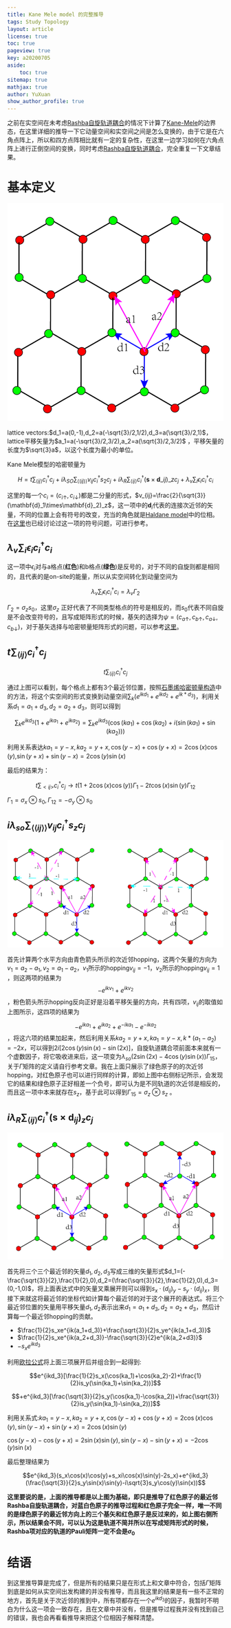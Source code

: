 ```yaml
---
title: Kane Mele model 的完整推导
tags: Study Topology
layout: article
license: true
toc: true
pageview: true
key: a20200705
aside:
    toc: true
sitemap: true
mathjax: true
author: YuXuan
show_author_profile: true
---
```

之前在实空间在未考虑[Rashba自旋轨道耦合]( https://en.wikipedia.org/wiki/Rashba_effect )的情况下计算了[Kane-Mele](https://journals.aps.org/prl/abstract/10.1103/PhysRevLett.95.226801)的边界态，在这里详细的推导一下它动量空间和实空间之间是怎么变换的，由于它是在六角点阵上，所以和四方点阵相比就有一定的复杂性，在这里一边学习如何在六角点阵上进行正倒空间的变换，同时考虑[Rashba自旋轨道耦合]( https://en.wikipedia.org/wiki/Rashba_effect )，完全重复一下文章结果。
<!--more-->

# 基本定义
![png](/assets/images/research/KM-1.png)

lattice vectors:$d_1=a(0,-1),d_2=a(-\sqrt{3}/2,1/2),d_3=a(\sqrt{3}/2,1)$，lattice平移矢量为$a_1=a(-\sqrt{3}/2,3/2),a_2=a(\sqrt{3}/2,3/2)$ ，平移矢量的长度为$\sqrt{3}a$，以这个长度为最小的单位。

Kane Mele模型的哈密顿量为

$$H=t \sum_{\langle i j\rangle} c_{i}^{\dagger} c_{j}+i \lambda_{S O} \sum_{\langle(i j)\rangle} v_{i j} c_{i}^{\dagger} s_{2} c_{j}+i \lambda_{R} \sum_{\langle i j\rangle} c_{i}^{\dagger}\left(\mathbf{s} \times \mathbf{d}\_{i j}\right)\_{z} c_{j}+\lambda_{v} \sum_{i} \epsilon_{i} c_{i}^{\dagger} c_{i}$$

这里的每一个$c_i=(c_{i\uparrow},c_{i\downarrow})$都是二分量的形式，$v_{ij}=\frac{2}{\sqrt{3}}(\mathbf{d}_1\times\mathbf{d}_2)_z$，这一项中的$\mathbf{d}_i$代表的连接次近邻的矢量，不同的位置上会有符号的改变，充当的角色就是[Haldane model]( https://journals.aps.org/prl/abstract/10.1103/PhysRevLett.61.2015 )中的位相。在[这里]( https://yxli8023.github.io/2020/06/30/Kane-Mele.html )也已经讨论过这一项的符号问题，可进行参考。

## $\lambda_v\sum_i\epsilon_{i}c_i^\dagger c_i$

 这一项中$\epsilon_i$对与a格点(**红色**)和b格点(**绿色**)是反号的，对于不同的自旋则都是相同的，且代表的是on-site的能量，所以从实空间转化到动量空间为

$$\lambda_v\sum_i\epsilon_{i}c_i^\dagger c_i=\lambda_v\Gamma_2$$

$\Gamma_2=\sigma_zs_0$，这里$\sigma_z$ 正好代表了不同类型格点的符号是相反的，而$s_0$代表不同自旋是不会改变符号的，且写成矩阵形式的时候，基矢的选择为$\psi=(c_{a\uparrow},c_{b\uparrow},c_{a\downarrow},c_{b\downarrow})$，对于基矢选择与哈密顿量矩阵形式的问题，可以参考[这里]( https://yxli8023.github.io/2020/07/03/Basis-Chose.html )。

## $t\sum_{\langle ij\rangle}c_i^\dagger c_j$

$$t\sum_{\langle ij\rangle}c_i^\dagger c_j$$

通过上图可以看到，每个格点上都有3个最近邻位置，按照[石墨烯哈密顿量构造]( https://yxli8023.github.io/2020/03/16/Graphene.html )中的方法，将这个实空间的形式变换到动量空间$\sum_k(e^{ikd_1} + e^{ikd_2} + e^{ik*d_3})$，利用关系$d_1=a_1+d_3,d_2=a_2+d_3$，则可以得到

$$\sum_ke^{ikd_3}(1+e^{ika_1}+e^{ika_2})=\sum_ke^{ikd_3}(\cos(ka_1)+\cos(ka_2)+i(\sin(ka_1)+\sin(ka_2)))$$

利用关系表达$ka_1=y-x,ka_2=y+x,\cos(y-x)+\cos(y+x)=2\cos(x)\cos(y)$,$\sin(y+x)+\sin(y-x)=2\cos(y)\sin(x)$ 

最后的结果为：

$$t\sum_{<ij>}c^\dagger_ic_j\rightarrow t(1+2\cos(x)\cos(y))\Gamma_1-2t\cos(x)\sin(y)\Gamma_{12}$$

$\Gamma_1=\sigma_x\otimes s_0,\Gamma_{12}=-\sigma_y\otimes s_0$

## $i\lambda_{so}\sum_{\langle\langle ij\rangle\rangle}v_{ij}c^\dagger_is_zc_j$

![png](/assets/images/research/KM-2.png)

首先计算两个水平方向由青色箭头所示的次近邻hopping，这两个矢量的方向为$v_1=a_2-a_1,v_2=a_1-a_2$，$v_1$所示的hopping$v_{ij}=-1$，$v_2$所示的hopping$v_{ij}=1$ ，则这两项的结果为$$-e^{ikv_1}+e^{ikv_2}$$，粉色箭头所示hopping反向正好是沿着平移矢量的方向，共有四项，$v_{ij}$的取值如上图所示，这四项的结果为

$$-e^{ika_1}+e^{ika_2}+e^{-ika_1}-e^{-ika_2}$$，将这六项的结果加起来，然后利用关系$ka_2=y+x,ka_1=y-x,k*(a_1-a_2)=-2x$，可以得到$2i[2\cos(y)\sin(x)-\sin(2x)]$，自旋轨道耦合项前面本来就有一个虚数因子，将它吸收进来后，这一项变为$\lambda_{so}(2\sin(2x)-4\cos(y)\sin(x))\Gamma_{15}$，关于$\Gamma$矩阵的定义请自行参考文章。我在上面只展示了绿色原子的的次近邻hopping，对红色原子也可以进行同样的计算，即如上图中右侧标记所示，会发现它的结果和绿色原子正好相差一个负号，即可认为是不同轨道的次近邻是相反的，而且这一项中本来就存在$s_z$，基于此可以得到$\Gamma_{15}=\sigma_z\otimes s_z$ 。

##  $i\lambda_R\sum_{\langle ij\rangle}c^\dagger_i(\mathbf{s}\times \mathbf{d}_{ij})_zc_j$

![png](/assets/images/research/KM-3.png)

首先将三个三个最近邻的矢量$d_1,d_2,d_3$写成三维的矢量形式$d_1=(-\frac{\sqrt{3}}{2},\frac{1}{2},0),d_2=(\frac{\sqrt{3}}{2},\frac{1}{2},0),d_3=(0,-1,0)$，将上面表达式中的矢量叉乘展开则可以得到$s_x\cdot (d_{ij})_y-s_y\cdot (d_{ij})_x$，则接下来就这将最近邻的坐标代如计算每个最近邻的对于这个展开的表达式。将三个最近邻位置的矢量用平移矢量$d_1,d_2$表示出来$d_1=a_1+d_3,d_2=a_2+d_3$，然后计算每一个最近邻hopping的贡献。

- $\frac{1}{2}s_xe^{ik(a_1+d_3)}+\frac{\sqrt{3}}{2}s_ye^{ik(a_1+d_3)}$
- $\frac{1}{2}s_xe^{ik(a_2+d_3)}-\frac{\sqrt{3}}{2}e^{ik(a_2+d3)}$
- $-s_xe^{ikd_3}$

利用[欧拉公式]()将上面三项展开后并组合到一起得到:

$$e^{ikd_3}[\frac{1}{2}s_x(\cos(ka_1)+\cos(ka_2)-2)+\frac{1}{2}is_y(\sin(ka_1)+\sin(ka_2))]$$

$$+e^{ikd_3}[\frac{\sqrt{3}}{2}s_y(\cos(ka_1)-\cos(ka_2))+\frac{\sqrt{3}}{2}is_y(\sin(ka_1)-\sin(ka_2))]$$

利用关系式:$ka_1=y-x,ka_2=y+x,\cos(y-x)+\cos(y+x)=2\cos(x)\cos(y),\sin(y-x)+\sin(y+x)=2\cos(x)\sin(y)$

$\cos(y-x)-\cos(y+x)=2\sin(x)\sin(y),\sin(y-x)-\sin(y+x)=-2\cos(y)\sin(x)$

最后整理结果为

$$e^{ikd_3}(s_x\cos(x)\cos(y)+s_xi\cos(x)\sin(y)-2s_x)+e^{ikd_3}(\frac{\sqrt{3}}{2}s_y\sin(x)\sin(y)-i\sqrt{3}s_y\cos(y)\sin(x))$$

**这里要说的是，上面的推导都是以上图为基础，即只是推导了红色原子的最近邻Rashba自旋轨道耦合，对蓝白色原子的推导过程和红色原子完全一样，唯一不同的是绿色原子的最近邻方向上的三个基矢和红色原子是反过来的，如上图右侧所示，所以结果会不同，可以认为这是轨道不简并所以在写成矩阵形式的时候，Rashba项对应的轨道的Pauli矩阵一定不会是$\sigma_0$**

# 结语

到这里推导算是完成了，但是所有的结果只是在形式上和文章中符合，包括$\Gamma$矩阵到底是如何从实空间出发构建的并没有推导，而且我这里的结果是有一些不正常的地方，首先是关于次近邻的推到中，所有项都存在一个$e^{ikd_3}$的因子，我暂时不明白为什么这一项会一致存在，且在文章中并没有，但是推导过程我并没有找到自己的错误，我也会再看看推导来把这个位相因子解释清楚。